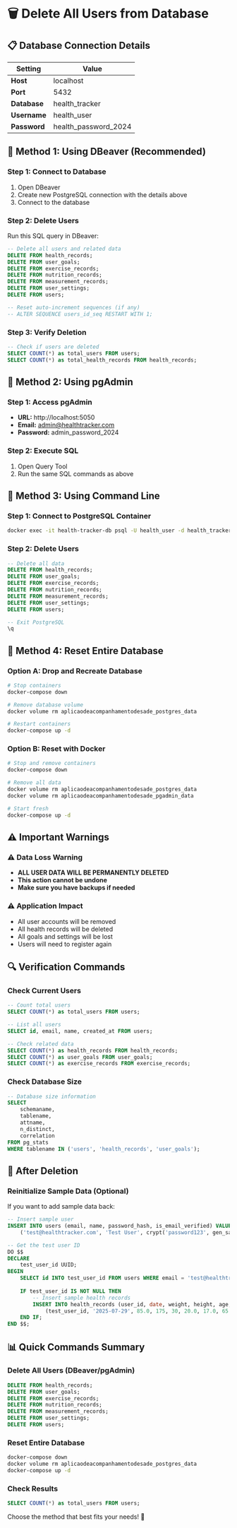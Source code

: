 # 🗑️ Delete All Users from Database

## 📋 Database Connection Details

| Setting | Value |
|---------|-------|
| **Host** | localhost |
| **Port** | 5432 |
| **Database** | health_tracker |
| **Username** | health_user |
| **Password** | health_password_2024 |

## 🔧 Method 1: Using DBeaver (Recommended)

### **Step 1: Connect to Database**
1. Open DBeaver
2. Create new PostgreSQL connection with the details above
3. Connect to the database

### **Step 2: Delete Users**
Run this SQL query in DBeaver:

```sql
-- Delete all users and related data
DELETE FROM health_records;
DELETE FROM user_goals;
DELETE FROM exercise_records;
DELETE FROM nutrition_records;
DELETE FROM measurement_records;
DELETE FROM user_settings;
DELETE FROM users;

-- Reset auto-increment sequences (if any)
-- ALTER SEQUENCE users_id_seq RESTART WITH 1;
```

### **Step 3: Verify Deletion**
```sql
-- Check if users are deleted
SELECT COUNT(*) as total_users FROM users;
SELECT COUNT(*) as total_health_records FROM health_records;
```

## 🔧 Method 2: Using pgAdmin

### **Step 1: Access pgAdmin**
- **URL:** http://localhost:5050
- **Email:** admin@healthtracker.com
- **Password:** admin_password_2024

### **Step 2: Execute SQL**
1. Open Query Tool
2. Run the same SQL commands as above

## 🔧 Method 3: Using Command Line

### **Step 1: Connect to PostgreSQL Container**
```bash
docker exec -it health-tracker-db psql -U health_user -d health_tracker
```

### **Step 2: Delete Users**
```sql
-- Delete all data
DELETE FROM health_records;
DELETE FROM user_goals;
DELETE FROM exercise_records;
DELETE FROM nutrition_records;
DELETE FROM measurement_records;
DELETE FROM user_settings;
DELETE FROM users;

-- Exit PostgreSQL
\q
```

## 🔧 Method 4: Reset Entire Database

### **Option A: Drop and Recreate Database**
```bash
# Stop containers
docker-compose down

# Remove database volume
docker volume rm aplicaodeacompanhamentodesade_postgres_data

# Restart containers
docker-compose up -d
```

### **Option B: Reset with Docker**
```bash
# Stop and remove containers
docker-compose down

# Remove all data
docker volume rm aplicaodeacompanhamentodesade_postgres_data
docker volume rm aplicaodeacompanhamentodesade_pgadmin_data

# Start fresh
docker-compose up -d
```

## ⚠️ **Important Warnings**

### **⚠️ Data Loss Warning**
- **ALL USER DATA WILL BE PERMANENTLY DELETED**
- **This action cannot be undone**
- **Make sure you have backups if needed**

### **⚠️ Application Impact**
- All user accounts will be removed
- All health records will be deleted
- All goals and settings will be lost
- Users will need to register again

## 🔍 **Verification Commands**

### **Check Current Users**
```sql
-- Count total users
SELECT COUNT(*) as total_users FROM users;

-- List all users
SELECT id, email, name, created_at FROM users;

-- Check related data
SELECT COUNT(*) as health_records FROM health_records;
SELECT COUNT(*) as user_goals FROM user_goals;
SELECT COUNT(*) as exercise_records FROM exercise_records;
```

### **Check Database Size**
```sql
-- Database size information
SELECT 
    schemaname,
    tablename,
    attname,
    n_distinct,
    correlation
FROM pg_stats
WHERE tablename IN ('users', 'health_records', 'user_goals');
```

## 🚀 **After Deletion**

### **Reinitialize Sample Data (Optional)**
If you want to add sample data back:

```sql
-- Insert sample user
INSERT INTO users (email, name, password_hash, is_email_verified) VALUES
    ('test@healthtracker.com', 'Test User', crypt('password123', gen_salt('bf')), true);

-- Get the test user ID
DO $$
DECLARE
    test_user_id UUID;
BEGIN
    SELECT id INTO test_user_id FROM users WHERE email = 'test@healthtracker.com';
    
    IF test_user_id IS NOT NULL THEN
        -- Insert sample health records
        INSERT INTO health_records (user_id, date, weight, height, age, body_fat_percentage, body_fat_kg, muscle_mass, bone_mass, bmi) VALUES
            (test_user_id, '2025-07-29', 85.0, 175, 30, 20.0, 17.0, 65.0, 3.0, 27.8);
    END IF;
END $$;
```

## 📊 **Quick Commands Summary**

### **Delete All Users (DBeaver/pgAdmin)**
```sql
DELETE FROM health_records;
DELETE FROM user_goals;
DELETE FROM exercise_records;
DELETE FROM nutrition_records;
DELETE FROM measurement_records;
DELETE FROM user_settings;
DELETE FROM users;
```

### **Reset Entire Database**
```bash
docker-compose down
docker volume rm aplicaodeacompanhamentodesade_postgres_data
docker-compose up -d
```

### **Check Results**
```sql
SELECT COUNT(*) as total_users FROM users;
```

Choose the method that best fits your needs! 🎯 